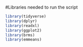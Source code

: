 #Libraries needed to run the script 

```r
library(tidyverse)
library(dplyr) 
library(readxl)
library(ggplot2)
library(brms)
library(emmeans)
```
